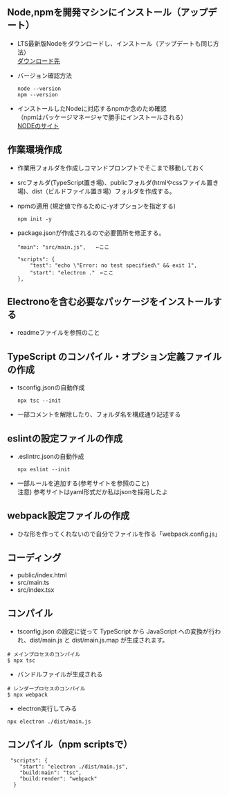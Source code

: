 ## Node,npmを開発マシンにインストール（アップデート）  

 - LTS最新版Nodeをダウンロードし、インストール（アップデートも同じ方法）  
    [ダウンロード先](https://nodejs.org/ja/download/)  

 - バージョン確認方法
    ```
    node --version
    npm --version
    ```
 - インストールしたNodeに対応するnpmか念のため確認  
    （npmはパッケージマネージャで勝手にインストールされる）  
    [NODEのサイト](https://nodejs.org/en/download/releases/)

## 作業環境作成
 - 作業用フォルダを作成しコマンドプロンプトでそこまで移動しておく  
 - srcフォルダ(TypeScript置き場)、publicフォルダ(htmlやcssファイル置き場)、dist（ビルドファイル置き場）フォルダを作成する。  
 - npmの適用 (規定値で作るために-yオプションを指定する)  
   ```
   npm init -y
   ```
 - package.jsonが作成されるので必要箇所を修正する。

    ```
    "main": "src/main.js",　　←ここ

    "scripts": {
        "test": "echo \"Error: no test specified\" && exit 1",
        "start": "electron ."　←ここ
    },
    ```

## Electronoを含む必要なパッケージをインストールする  
 - readmeファイルを参照のこと


## TypeScript のコンパイル・オプション定義ファイルの作成
 - tsconfig.jsonの自動作成
   ```
   npx tsc --init
   ```
 - 一部コメントを解除したり、フォルダ名を構成通り記述する

## eslintの設定ファイルの作成
 - .eslintrc.jsonの自動作成
   ```
   npx eslint --init
   ```
 - 一部ルールを追加する(参考サイトを参照のこと)  
   注意) 参考サイトはyaml形式だか私はjsonを採用したよ

## webpack設定ファイルの作成
 - ひな形を作ってくれないので自分でファイルを作る「webpack.config.js」  

## コーディング
 - public/index.html  
 - src/main.ts  
 - src/index.tsx

## コンパイル
 - tsconfig.json の設定に従って TypeScript から JavaScript への変換が行われ、dist/main.js と dist/main.js.map が生成されます。
  ```
  # メインプロセスのコンパイル
  $ npx tsc
  ``` 
 - バンドルファイルが生成される
  ```
  # レンダープロセスのコンパイル
  $ npx webpack
  ``` 

 - electron実行してみる
  ```
  npx electron ./dist/main.js
  ```

## コンパイル（npm scriptsで）
```
 "scripts": {
    "start": "electron ./dist/main.js",
    "build:main": "tsc",
    "build:render": "webpack"
  }
```
